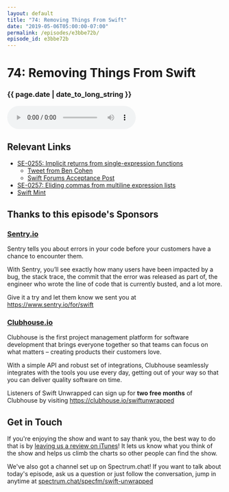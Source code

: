 ```yaml
---
layout: default
title: "74: Removing Things From Swift"
date: "2019-05-06T05:00:00-07:00"
permalink: /episodes/e3bbe72b/
episode_id: e3bbe72b
---
```


# 74: Removing Things From Swift

### {{ page.date | date_to_long_string }}

<audio controls><source src="/audio/e3bbe72b.mp3" type="audio/mpeg"></audio>
<br/>
## Relevant Links

* [SE-0255: Implicit returns from single-expression functions](https://github.com/apple/swift-evolution/blob/master/proposals/0255-omit-return.md)
  * [Tweet from Ben Cohen](https://twitter.com/AirspeedSwift/status/1108902065634328581)
  * [Swift Forums Acceptance Post](https://forums.swift.org/t/accepted-se-0255-implicit-returns-from-single-expression-functions/23581)
* [SE-0257: Eliding commas from multiline expression lists](https://github.com/apple/swift-evolution/blob/master/proposals/0257-elide-comma.md)
* [Swift Mint](https://github.com/yonaskolb/Mint)

## Thanks to this episode's Sponsors

### [Sentry.io](https://www.sentry.io/for/swift)

Sentry tells you about errors in your code before your customers have a chance to encounter them. 

With Sentry, you’ll see exactly how many users have been impacted by a bug, the stack trace, the commit that the error was released as part of, the engineer who wrote the line of code that is currently busted, and a lot more. 

Give it a try and let them know we sent you at https://www.sentry.io/for/swift

### [Clubhouse.io](https://clubhouse.io/swiftunwrapped)

Clubhouse is the first project management platform for software development that brings everyone together so that teams can focus on what matters – creating products their customers love. 

With a simple API and robust set of integrations, Clubhouse seamlessly integrates with the tools you use every day, getting out of your way so that you can deliver quality software on time. 

Listeners of Swift Unwrapped can sign up for **two free months** of Clubhouse by visiting https://clubhouse.io/swiftunwrapped 

## Get in Touch

If you're enjoying the show and want to say thank you, the best way to do that is by [leaving us a review on iTunes](https://itunes.apple.com/us/podcast/swift-unwrapped/id1209817203?mt=2)! It lets us know what you think of the show and helps us climb the charts so other people can find the show.

We've also got a channel set up on Spectrum.chat! If you want to talk about today's episode, ask us a question or just follow the conversation, jump in anytime at [spectrum.chat/specfm/swift-unwrapped](https://spectrum.chat/specfm/swift-unwrapped)
